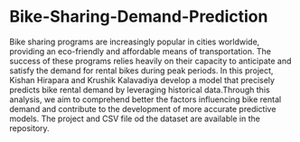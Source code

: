 # Bike-Sharing-Demand-Prediction
Bike sharing programs are increasingly popular in cities worldwide, providing an eco-friendly and affordable means of transportation. The success of these programs relies heavily on their capacity to anticipate and satisfy the demand for rental bikes during peak periods. In this project, Kishan Hirapara and Krushik Kalavadiya develop a model that precisely predicts bike rental demand by leveraging historical data.Through this analysis, we aim to comprehend better the factors influencing bike rental demand and contribute to the development of more accurate predictive models. The project and CSV file od the dataset are available in the repository.
